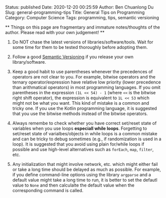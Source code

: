 Status: published
Date: 2020-12-20 00:25:59
Author: Ben Chuanlong Du
Slug: general-programming-tips
Title: General Tips on Programming
Category: Computer Science
Tags: programming, tips, semantic versioning

**
Things on this page are
fragmentary and immature notes/thoughts of the author.
Please read with your own judgement!
**


1. Do NOT chase the latest versions of libraries/software/tools. 
  Wait for some time for them to be tested thoroughly before adopting them.

2. Follow a good [Semantic Versioning](https://semver.org/) 
  if you release your own library/software.

3. Keep a good habit to use parentheses 
    whenever the precedences of operators are not clear to you.
    For example, 
    bitwise operators and the ternary operator/expression have relative low priority 
    (lower precedence than arithmatical operators) in most programming languages.
    If you omit parentheses in the expression `(1L << 54) - 1` (where `<<` is the bitwise right shift operator),
    the expression is equivalent to `1L << 53` which might not be what you want.
    This kind of mistake is a common and tricky one.
    If you use the Kotlin programming language, 
    it is suggested that you use the bitwise methods instead of the bitwise operators.

4. Always remembe to check whether you have correct set/reset state of variables 
    when you use loops **especiall while loops**.
    Forgetting to set/reset state of varialbes/objects in while loops is a common mistake 
    and can be tricky to debug sometimes (e.g., if randomization is used in a loop).
    It is suggested that you avoid using plain for/while loops if possible
    and use high-level alternatives such as `forEach`, `map`, `filter`, etc.

5. Any initialization that might involve network, etc. 
    which might either fail or take a long time
    should be delayed as much as possible.
    For example,
    if you define command-line options using the library `argparse`
    and a default value might take a long time to run,
    it is better to set the defautl value to `None` 
    and then calculalte the default value when the corresponding command is called.
